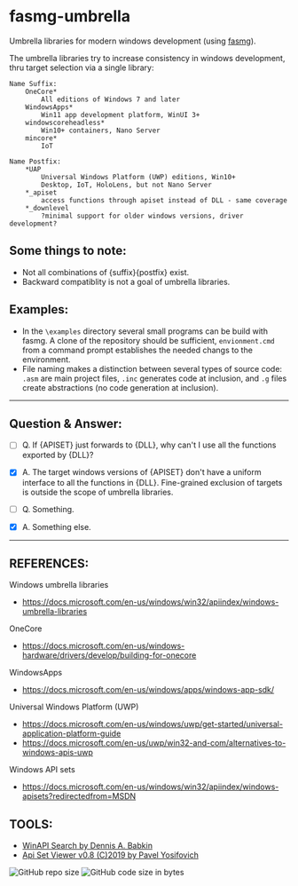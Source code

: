 # fasmg-umbrella
Umbrella libraries for modern windows development (using [fasmg](https://github.com/tgrysztar/fasmg)).


The umbrella libraries try to increase consistency in windows development, thru target selection via a single library:

	Name Suffix:
		OneCore*
			All editions of Windows 7 and later
		WindowsApps*
			Win11 app development platform, WinUI 3+
		windowscoreheadless*
			Win10+ containers, Nano Server
		mincore*
			IoT

	Name Postfix:
		*UAP
			Universal Windows Platform (UWP) editions, Win10+
			Desktop, IoT, HoloLens, but not Nano Server
		*_apiset
			access functions through apiset instead of DLL - same coverage
		*_downlevel
			?minimal support for older windows versions, driver development?


Some things to note:
---
- Not all combinations of {suffix}{postfix} exist.
- Backward compatiblity is not a goal of umbrella libraries.


Examples:
---
- In the `\examples` directory several small programs can be build with fasmg. A clone of the repository should be sufficient, `envionment.cmd` from a command prompt establishes the needed changs to the environment.
- File naming makes a distinction between several types of source code: `.asm` are main project files, `.inc` generates code at inclusion, and `.g` files create abstractions (no code generation at inclusion).

---

Question & Answer:
---
- [ ] Q. If {APISET} just forwards to {DLL}, why can't I use all the functions exported by {DLL}?
- [x] A. The target windows versions of {APISET} don't have a uniform interface to all the functions in {DLL}. Fine-grained exclusion of targets is outside the scope of umbrella libraries.

- [ ] Q. Something.
- [x] A. Something else.

---

REFERENCES:
---
Windows umbrella libraries
- <https://docs.microsoft.com/en-us/windows/win32/apiindex/windows-umbrella-libraries>

OneCore
- <https://docs.microsoft.com/en-us/windows-hardware/drivers/develop/building-for-onecore>

WindowsApps
- <https://docs.microsoft.com/en-us/windows/apps/windows-app-sdk/>

Universal Windows Platform (UWP)
- <https://docs.microsoft.com/en-us/windows/uwp/get-started/universal-application-platform-guide>
- <https://docs.microsoft.com/en-us/uwp/win32-and-com/alternatives-to-windows-apis-uwp>

Windows API sets
- <https://docs.microsoft.com/en-us/windows/win32/apiindex/windows-apisets?redirectedfrom=MSDN>

TOOLS:
---
- [WinAPI Search by Dennis A. Babkin](https://dennisbabkin.com/winapisearch/)
- [Api Set Viewer v0.8 (C)2019 by Pavel Yosifovich](https://github.com/zodiacon/ApiSetView)

![GitHub repo size][1] ![GitHub code size in bytes][2]

[1]: https://img.shields.io/github/languages/code-size/bitRAKE/fasmg-umbrella?style=for-the-badge
[2]: https://img.shields.io/github/repo-size/bitRAKE/fasmg-umbrella?style=for-the-badge
